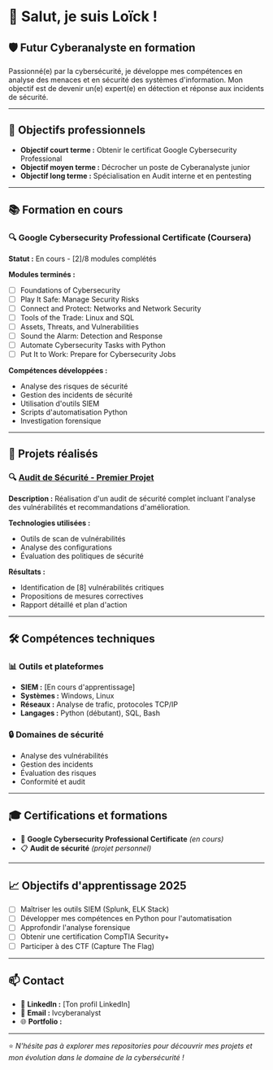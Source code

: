 # 👋 Salut, je suis Loïck !

## 🛡️ Futur Cyberanalyste en formation

Passionné(e) par la cybersécurité, je développe mes compétences en analyse des menaces et en sécurité des systèmes d'information. Mon objectif est de devenir un(e) expert(e) en détection et réponse aux incidents de sécurité.

---

## 🎯 Objectifs professionnels

- **Objectif court terme :** Obtenir le certificat Google Cybersecurity Professional
- **Objectif moyen terme :** Décrocher un poste de Cyberanalyste junior
- **Objectif long terme :** Spécialisation en Audit interne et en pentesting

---

## 📚 Formation en cours

### 🔍 Google Cybersecurity Professional Certificate (Coursera)
**Statut :** En cours - [2]/8 modules complétés

**Modules terminés :**
- [ ] Foundations of Cybersecurity
- [ ] Play It Safe: Manage Security Risks
- [ ] Connect and Protect: Networks and Network Security
- [ ] Tools of the Trade: Linux and SQL
- [ ] Assets, Threats, and Vulnerabilities
- [ ] Sound the Alarm: Detection and Response
- [ ] Automate Cybersecurity Tasks with Python
- [ ] Put It to Work: Prepare for Cybersecurity Jobs

**Compétences développées :**
- Analyse des risques de sécurité
- Gestion des incidents de sécurité
- Utilisation d'outils SIEM
- Scripts d'automatisation Python
- Investigation forensique

---

## 💼 Projets réalisés

### 🔍 [Audit de Sécurité - Premier Projet](lien-vers-repository-audit)
**Description :** Réalisation d'un audit de sécurité complet incluant l'analyse des vulnérabilités et recommandations d'amélioration.

**Technologies utilisées :**
- Outils de scan de vulnérabilités
- Analyse des configurations
- Évaluation des politiques de sécurité

**Résultats :** 
- Identification de [8] vulnérabilités critiques
- Propositions de mesures correctives
- Rapport détaillé et plan d'action

---

## 🛠️ Compétences techniques

### 📊 Outils et plateformes
- **SIEM :** [En cours d'apprentissage]
- **Systèmes :** Windows, Linux
- **Réseaux :** Analyse de trafic, protocoles TCP/IP
- **Langages :** Python (débutant), SQL, Bash

### 🔒 Domaines de sécurité
- Analyse des vulnérabilités
- Gestion des incidents
- Évaluation des risques
- Conformité et audit

---

## 🎓 Certifications et formations

- 🔄 **Google Cybersecurity Professional Certificate** *(en cours)*
- 📋 **Audit de sécurité** *(projet personnel)*

---

## 📈 Objectifs d'apprentissage 2025

- [ ] Maîtriser les outils SIEM (Splunk, ELK Stack)
- [ ] Développer mes compétences en Python pour l'automatisation
- [ ] Approfondir l'analyse forensique
- [ ] Obtenir une certification CompTIA Security+
- [ ] Participer à des CTF (Capture The Flag)

---

## 📫 Contact

- 💼 **LinkedIn :** [Ton profil LinkedIn]
- 📧 **Email :** lvcyberanalyst
- 🌐 **Portfolio :** 

---

⭐ *N'hésite pas à explorer mes repositories pour découvrir mes projets et mon évolution dans le domaine de la cybersécurité !*
